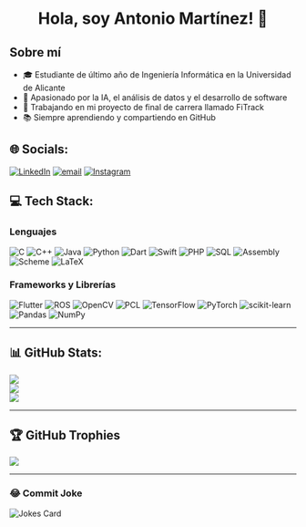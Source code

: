 <div align="center">
  <h1>
    Hola, soy Antonio Martínez! 👋
  </h1>
</div>

## Sobre mí

- 🎓 Estudiante de último año de Ingeniería Informática en la Universidad de Alicante  
- 🤖 Apasionado por la IA, el análisis de datos y el desarrollo de software  
- 🚀 Trabajando en mi proyecto de final de carrera llamado FiTrack
- 📚 Siempre aprendiendo y compartiendo en GitHub  

## 🌐 Socials:
[![LinkedIn](https://img.shields.io/badge/LinkedIn-%230077B5.svg?logo=linkedin&logoColor=white)](https://www.linkedin.com/in/antonio-martínez-santa-67653027a) 
[![email](https://img.shields.io/badge/Email-D14836?logo=gmail&logoColor=white)](mailto:antoniomartiinez03@gmail.com) 
[![Instagram](https://img.shields.io/badge/Instagram-%23E4405F.svg?logo=Instagram&logoColor=white)](https://instagram.com/aantoniooms__) 

## 💻 Tech Stack:

### Lenguajes
![C](https://img.shields.io/badge/c-%2300599C.svg?style=flat&logo=c&logoColor=white) 
![C++](https://img.shields.io/badge/c++-%2300599C.svg?style=flat&logo=c%2B%2B&logoColor=white) 
![Java](https://img.shields.io/badge/java-%23ED8B00.svg?style=flat&logo=openjdk&logoColor=white) 
![Python](https://img.shields.io/badge/python-3670A0?style=flat&logo=python&logoColor=ffdd54) 
![Dart](https://img.shields.io/badge/dart-%230175C2.svg?style=flat&logo=dart&logoColor=white) 
![Swift](https://img.shields.io/badge/swift-F05138?style=flat&logo=swift&logoColor=white) 
![PHP](https://img.shields.io/badge/php-%23777BB4.svg?style=flat&logo=php&logoColor=white) 
![SQL](https://img.shields.io/badge/sql-%23025E8C.svg?style=flat&logo=database&logoColor=white) 
![Assembly](https://img.shields.io/badge/assembly-525252.svg?style=flat&logo=cpu&logoColor=white) 
![Scheme](https://img.shields.io/badge/scheme-%23c6538c.svg?style=flat&logo=racket&logoColor=white) 
![LaTeX](https://img.shields.io/badge/latex-%23008080.svg?style=flat&logo=latex&logoColor=white) 

### Frameworks y Librerías
![Flutter](https://img.shields.io/badge/Flutter-%2302569B.svg?style=flat&logo=flutter&logoColor=white) 
![ROS](https://img.shields.io/badge/ROS-%230A0FF9.svg?style=flat&logo=ros&logoColor=white) 
![OpenCV](https://img.shields.io/badge/opencv-%23white.svg?style=flat&logo=opencv&logoColor=black) 
![PCL](https://img.shields.io/badge/PCL-00599C?style=flat&logo=pointcloud&logoColor=white) 
![TensorFlow](https://img.shields.io/badge/TensorFlow-%23FF6F00.svg?style=flat&logo=TensorFlow&logoColor=white) 
![PyTorch](https://img.shields.io/badge/PyTorch-%23EE4C2C.svg?style=flat&logo=PyTorch&logoColor=white) 
![scikit-learn](https://img.shields.io/badge/scikit--learn-%23F7931E.svg?style=flat&logo=scikit-learn&logoColor=white) 
![Pandas](https://img.shields.io/badge/pandas-%23150458.svg?style=flat&logo=pandas&logoColor=white) 
![NumPy](https://img.shields.io/badge/numpy-%23013243.svg?style=flat&logo=numpy&lo)

---

## 📊 GitHub Stats:
![](https://github-readme-stats.vercel.app/api?username=Toge0x&theme=dark&hide_border=false&include_all_commits=false&count_private=false)<br/>
![](https://nirzak-streak-stats.vercel.app/?user=Toge0x&theme=dark&hide_border=false)<br/>
![](https://github-readme-stats.vercel.app/api/top-langs/?username=Toge0x&theme=dark&hide_border=false&include_all_commits=false&count_private=false&layout=compact)

---

## 🏆 GitHub Trophies
![](https://github-profile-trophy.vercel.app/?username=Toge0x&theme=radical&no-frame=false&no-bg=true&margin-w=4)

---

### 😂 Commit Joke
![Jokes Card](https://readme-jokes.vercel.app/api?theme=radical)


